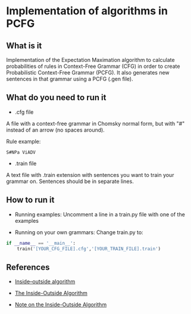 # Implementation of algorithms in PCFG

## What is it

Implementation of the Expectation Maximation algorithm to calculate probabilities of rules in Context-Free Grammar (CFG) in order to create Probabilistic Context-Free Grammar (PCFG). It also generates new sentences in that grammar using a PCFG (.gen file).

## What do you need to run it

* .cfg file

A file with a context-free grammar in Chomsky normal form, but with "#" instead of an arrow (no spaces around).

Rule example:

```
S#NPa ViADV
```

* .train file

A text file with .train extension with sentences you want to train your grammar on. Sentences should be in separate lines.


## How to run it

* Running examples:
    Uncomment a line in a train.py file with one of the examples

* Running on your own grammars:
    Change train.py to:

```python
if __name__ == '__main__':
    train('[YOUR_CFG_FILE].cfg','[YOUR_TRAIN_FILE].train')
```


## References
+    [Inside–outside algorithm](https://en.wikipedia.org/wiki/Inside–outside_algorithm)

+    [The Inside-Outside Algorithm](http://www.cs.columbia.edu/~mcollins/io.pdf)

+    [Note on the Inside-Outside Algorithm](https://www.cs.jhu.edu/~jason/465/iobasics.pdf)
